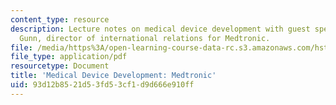 ```yaml
---
content_type: resource
description: Lecture notes on medical device development with guest speaker Trevor
  Gunn, director of international relations for Medtronic.
file: /media/https%3A/open-learning-course-data-rc.s3.amazonaws.com/hst-939-designing-and-sustaining-technology-innovation-for-global-health-practice-spring-2008/93d12b8521d53fd53cf1d9d666e910ff_lecture08.pdf
file_type: application/pdf
resourcetype: Document
title: 'Medical Device Development: Medtronic'
uid: 93d12b85-21d5-3fd5-3cf1-d9d666e910ff
---
```

